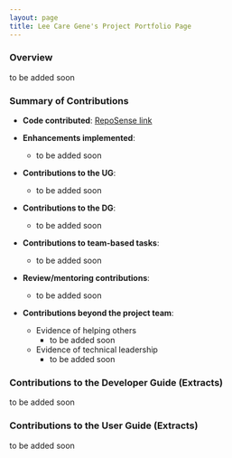 ```yaml
---
layout: page
title: Lee Care Gene's Project Portfolio Page
---
```


### Overview

to be added soon

### Summary of Contributions

* **Code
  contributed**: [RepoSense link](https://nus-cs2103-ay2223s1.github.io/tp-dashboard/?search=leecaregene&breakdown=true)

* **Enhancements implemented**:
    * to be added soon

* **Contributions to the UG**:
    * to be added soon

* **Contributions to the DG**:
    * to be added soon

* **Contributions to team-based tasks**:
    * to be added soon

* **Review/mentoring contributions**:
    * to be added soon

* **Contributions beyond the project team**:
    * Evidence of helping others
        * to be added soon
    * Evidence of technical leadership
        * to be added soon

### Contributions to the Developer Guide (Extracts)

to be added soon

### Contributions to the User Guide (Extracts)

to be added soon